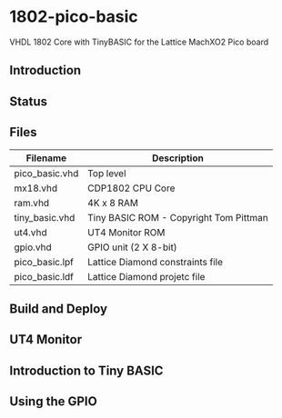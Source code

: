 # 1802-pico-basic
VHDL 1802 Core with TinyBASIC for the Lattice MachXO2 Pico board

## Introduction
## Status
## Files

| Filename             | Description                               |
| -------------------- | ----------------------------------------- |
| pico_basic.vhd       | Top level                                 |
| mx18.vhd             | CDP1802 CPU Core                          |
| ram.vhd              | 4K x 8 RAM                                |
| tiny_basic.vhd       | Tiny BASIC ROM - Copyright Tom Pittman    |
| ut4.vhd              | UT4 Monitor ROM                           |
| gpio.vhd             | GPIO unit (2 X 8-bit)                     |
| pico_basic.lpf       | Lattice Diamond constraints file          |
| pico_basic.ldf       | Lattice Diamond projetc file              |

## Build and Deploy
## UT4 Monitor
## Introduction to Tiny BASIC
## Using the GPIO
